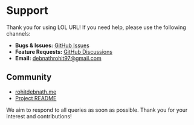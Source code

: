 # Support

Thank you for using LOL URL! If you need help, please use the following channels:

- **Bugs & Issues:** [GitHub Issues](https://github.com/Rohit-Dnath/LOL-URL/issues)
- **Feature Requests:** [GitHub Discussions](https://github.com/Rohit-Dnath/LOL-URL/discussions)
- **Email:** debnathrohit97@gmail.com

## Community

- [rohitdebnath.me](https://www.rohitdebnath.me/)
- [Project README](./README.md)

We aim to respond to all queries as soon as possible. Thank you for your interest and contributions!
